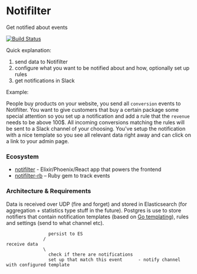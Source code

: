 # Notifilter
Get notified about events

[![Build Status](https://travis-ci.org/bittersweet/notifilter-receive.svg)](https://travis-ci.org/bittersweet/notifilter-receive)

Quick explanation:

1. send data to Notifilter
2. configure what you want to be notified about and how, optionally set up rules
3. get notifications in Slack

Example:

People buy products on your website, you send all `conversion` events to Notifilter. You want to give customers that buy a certain package some special attention so you set up a notification and add a rule that the `revenue` needs to be above 100$. All incoming conversions matching the rules will be sent to a Slack channel of your choosing. You've setup the notification with a nice template so you see all relevant data right away and can click on a link to your admin page.

### Ecosystem

* [notifilter](https://github.com/bittersweet/notifilter) - Elixir/Phoenix/React app that powers the frontend
* [notifilter-rb](https://github.com/bittersweet/notifilter-rb) – Ruby gem to track events

### Architecture & Requirements

Data is received over UDP (fire and forget) and stored in Elasticsearch (for aggregation + statistics type stuff in the future). Postgres is use to store notifiers that contain notification templates (based on [Go templating](https://golang.org/pkg/html/template/)), rules and settings (send to what channel etc).

```
                persist to ES
              /
receive data
              \
                check if there are notifications
                set up that match this event      - notify channel with configured template

```

